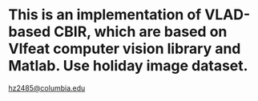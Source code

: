 # This is an implementation of VLAD-based CBIR, which are based on Vlfeat computer vision library and Matlab. Use holiday image dataset. 



hz2485@columbia.edu